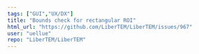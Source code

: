 ```yaml
---
tags: ["GUI","UX/DX"]
title: "Bounds check for rectangular ROI"
html_url: "https://github.com/LiberTEM/LiberTEM/issues/967"
user: "uellue"
repo: "LiberTEM/LiberTEM"
---
```


